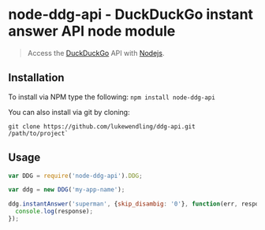 # node-ddg-api - DuckDuckGo instant answer API node module

> Access the [DuckDuckGo](https://duckduckgo.com/api) API with [Nodejs](http://nodejs.org).


## Installation

To install via NPM type the following: `npm install node-ddg-api`

You can also install via git by cloning:

```shell
git clone https://github.com/lukewendling/ddg-api.git /path/to/project`
```

## Usage

```js
var DDG = require('node-ddg-api').DDG;

var ddg = new DDG('my-app-name');

ddg.instantAnswer('superman', {skip_disambig: '0'}, function(err, response) {
  console.log(response);
});
```